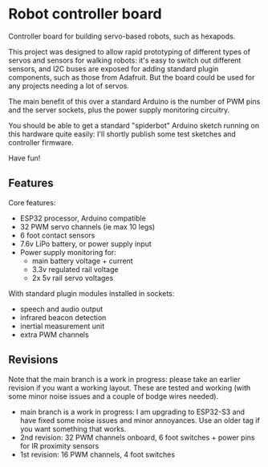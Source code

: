 # Robot controller board

Controller board for building servo-based robots, such as hexapods.

This project was designed to allow rapid prototyping of different types of servos and sensors for walking robots: it's easy to switch out different sensors, and I2C buses are exposed for adding standard plugin components, such as those from Adafruit. But the board could be used for any projects needing a lot of servos.

The main benefit of this over a standard Arduino is the number of PWM pins and the server sockets, plus the power supply monitoring circuitry.

You should be able to get a standard "spiderbot" Arduino sketch running on this hardware quite easily: I'll shortly publish some test sketches and controller firmware.

Have fun!


## Features

Core features:
- ESP32 processor, Arduino compatible
- 32 PWM servo channels (ie max 10 legs)
- 6 foot contact sensors
- 7.6v LiPo battery, or power supply input
- Power supply monitoring for:
   - main battery voltage + current
   - 3.3v regulated rail voltage
   - 2x 5v rail servo voltages

With standard plugin modules installed in sockets:
- speech and audio output
- infrared beacon detection
- inertial measurement unit
- extra PWM channels


## Revisions

Note that the main branch is a work in progress: please take an earlier revision if you want a working layout. These are tested and working (with some minor noise issues and a couple of bodge wires needed).


- main branch is a work in progress: I am upgrading to ESP32-S3 and have fixed some noise issues and minor annoyances. Use an older tag if you want something that works.
- 2nd revision: 32 PWM channels onboard, 6 foot switches + power pins for IR proximity sensors
- 1st revision: 16 PWM channels, 4 foot switches